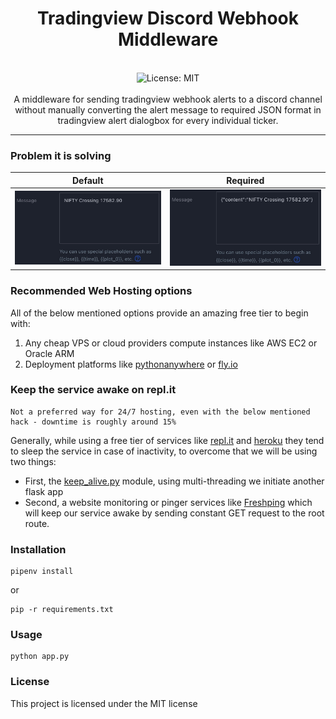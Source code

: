 <div align="center">
<h1 align="center">Tradingview Discord Webhook Middleware</h1>
<br />
<img alt="License: MIT" src="https://img.shields.io/badge/License-MIT-blue.svg" /><br>

<br>
A middleware for sending tradingview webhook alerts to a discord channel without manually converting the alert message to required JSON format in tradingview alert dialogbox for every individual ticker.
</div>

***

### Problem it is solving
Default    |  Required
:-------------------------:|:-------------------------:
![image info](./img/default_message_format.jpg)  |  ![image info](./img/required_json_format.jpg)
### Recommended Web Hosting options
All of the below mentioned options provide an amazing free tier to begin with:
1. Any cheap VPS or cloud providers compute instances like AWS EC2 or Oracle ARM
2. Deployment platforms like [pythonanywhere](https://www.pythonanywhere.com) or [fly.io](https://fly.io/)
### Keep the service awake on repl.it
```
Not a preferred way for 24/7 hosting, even with the below mentioned hack - downtime is roughly around 15%
```
Generally, while using a free tier of services like [repl.it](http://repl.it) and [heroku](https://heroku.com) they tend to sleep the service in case of inactivity, to overcome that we will be using two things:

- First, the [keep_alive.py](./keep_alive.py) module, using multi-threading we initiate another flask app
- Second, a website monitoring or pinger services like [Freshping](https://freshping.io) which will keep our service awake by sending constant GET request to the root route.

### Installation
```
pipenv install
```
or

```
pip -r requirements.txt
```

### Usage
```
python app.py
```

### License
This project is licensed under the MIT license
